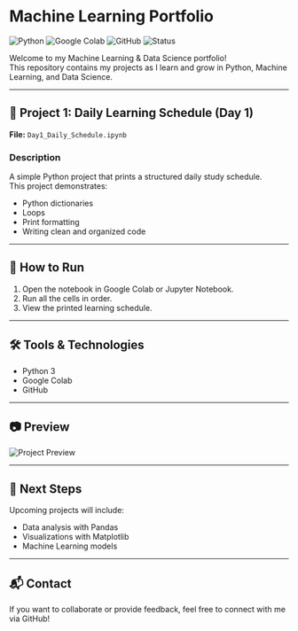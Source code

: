 # Machine Learning Portfolio

![Python](https://img.shields.io/badge/Python-3.x-blue?logo=python)
![Google Colab](https://img.shields.io/badge/Google-Colab-orange?logo=googlecolab)
![GitHub](https://img.shields.io/badge/GitHub-Repository-black?logo=github)
![Status](https://img.shields.io/badge/Status-Active-brightgreen)

Welcome to my Machine Learning & Data Science portfolio!  
This repository contains my projects as I learn and grow in Python, Machine Learning, and Data Science.  

---

## 📌 Project 1: Daily Learning Schedule (Day 1)
**File:** `Day1_Daily_Schedule.ipynb`

### Description
A simple Python project that prints a structured daily study schedule.  
This project demonstrates:
- Python dictionaries
- Loops
- Print formatting
- Writing clean and organized code

---

## 🚀 How to Run
1. Open the notebook in Google Colab or Jupyter Notebook.
2. Run all the cells in order.
3. View the printed learning schedule.

---

## 🛠 Tools & Technologies
- Python 3
- Google Colab
- GitHub

---

## 📷 Preview
![Project Preview](https://via.placeholder.com/800x400.png?text=Project+Preview)

---

## 🎯 Next Steps
Upcoming projects will include:
- Data analysis with Pandas
- Visualizations with Matplotlib
- Machine Learning models

---

## 📬 Contact
If you want to collaborate or provide feedback, feel free to connect with me via GitHub!
